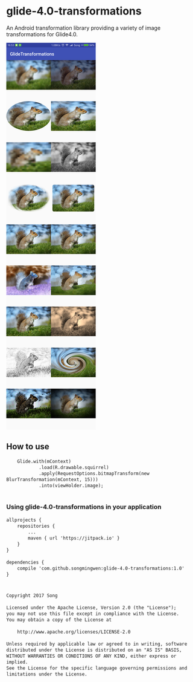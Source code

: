 # glide-4.0-transformations

An Android transformation library providing a variety of image transformations for Glide4.0.

![App icon](https://github.com/songmingwen/glide-4.0-transformations/blob/master/glide.png?raw=true)

## How to use

        Glide.with(mContext)
                .load(R.drawable.squirrel)
                .apply(RequestOptions.bitmapTransform(new BlurTransformation(mContext, 15)))
                .into(viewHolder.image);
#

### Using glide-4.0-transformations in your application

	allprojects {
		repositories {
			...
			maven { url 'https://jitpack.io' }
		}
	}
  
  	dependencies {
		compile 'com.github.songmingwen:glide-4.0-transformations:1.0'
	}
  
# 
    Copyright 2017 Song

    Licensed under the Apache License, Version 2.0 (the "License");
    you may not use this file except in compliance with the License.
    You may obtain a copy of the License at

        http://www.apache.org/licenses/LICENSE-2.0

    Unless required by applicable law or agreed to in writing, software
    distributed under the License is distributed on an "AS IS" BASIS,
    WITHOUT WARRANTIES OR CONDITIONS OF ANY KIND, either express or implied.
    See the License for the specific language governing permissions and
    limitations under the License.
